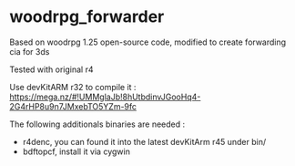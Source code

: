 # woodrpg_forwarder
Based on woodrpg 1.25 open-source code, modified to create forwarding cia for 3ds

Tested with original r4

Use devKitARM r32 to compile it : https://mega.nz/#!UMMglaJb!8hUtbdinvJGooHq4-2G4rHP8u9n7JMxebTO5YZm-9fc

The following additionals binaries are needed :
- r4denc, you can found it into the latest devKitArm r45 under bin/
- bdftopcf, install it via cygwin

